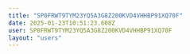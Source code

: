 ```yaml
---
title: "SP0FRWT9TYM23YQ5A3G8Z200KVD4VHHBP91XQ70F"
date: 2025-01-23T10:51:23.608Z
user: SP0FRWT9TYM23YQ5A3G8Z200KVD4VHHBP91XQ70F
layout: "users"
---
```

    